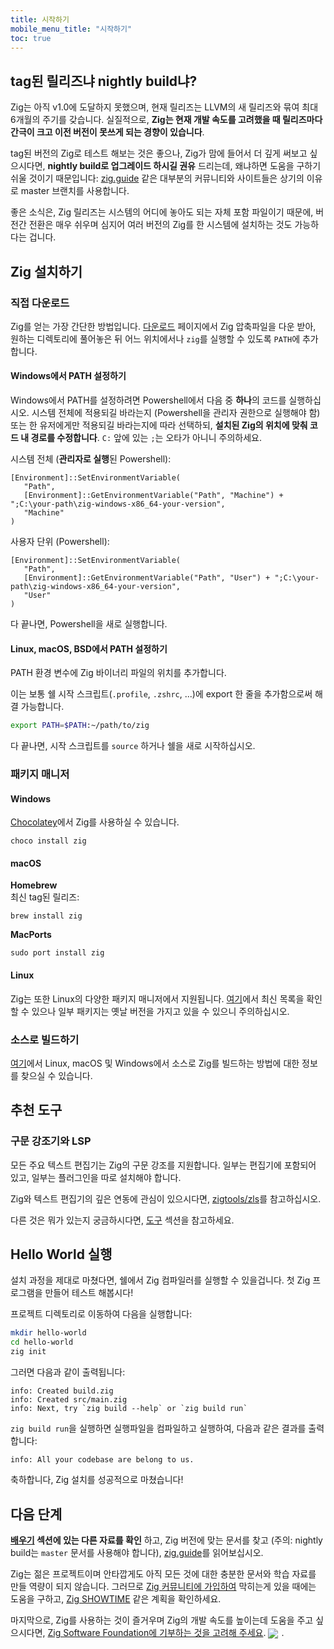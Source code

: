 ```yaml
---
title: 시작하기
mobile_menu_title: "시작하기"
toc: true
---
```



## tag된 릴리즈냐 nightly build냐?
Zig는 아직 v1.0에 도달하지 못했으며, 현재 릴리즈는 LLVM의 새 릴리즈와 묶여 최대 6개월의 주기를 갖습니다.
실질적으로, **Zig는 현재 개발 속도를 고려했을 때 릴리즈마다 간극이 크고 이전 버전이 못쓰게 되는 경향이 있습니다**.

tag된 버전의 Zig로 테스트 해보는 것은 좋으나, Zig가 맘에 들어서 더 깊게 써보고 싶으시다면,
**nightly build로 업그레이드 하시길 권유** 드리는데, 왜냐하면
도움을 구하기 쉬울 것이기 때문입니다: [zig.guide](https://zig.guide) 같은 대부분의
커뮤니티와 사이트들은 상기의 이유로 master 브랜치를 사용합니다.

좋은 소식은, Zig 릴리즈는 시스템의 어디에 놓아도 되는 자체 포함 파일이기 때문에, 버전간 전환은 매우 쉬우며 심지어 여러 버전의 Zig를 한 시스템에 설치하는 것도 가능하다는 겁니다.


## Zig 설치하기
### 직접 다운로드
Zig를 얻는 가장 간단한 방법입니다. [다운로드](/download) 페이지에서 Zig 압축파일을 다운 받아,
원하는 디렉토리에 풀어놓은 뒤 어느 위치에서나 `zig`를 실행할 수 있도록 `PATH`에 추가합니다.

#### Windows에서 PATH 설정하기
Windows에서 PATH를 설정하려면 Powershell에서 다음 중 **하나**의 코드를 실행하십시오.
시스템 전체에 적용되길 바라는지 (Powershell을 관리자 권한으로 실행해야 함)
또는 한 유저에게만 적용되길 바라는지에 따라 선택하되, **설치된 Zig의 위치에 맞춰 코드 내 경로를 수정합니다**.
`C:` 앞에 있는 `;`는 오타가 아니니 주의하세요.

시스템 전체 (**관리자로 실행**된 Powershell):
```
[Environment]::SetEnvironmentVariable(
   "Path",
   [Environment]::GetEnvironmentVariable("Path", "Machine") + ";C:\your-path\zig-windows-x86_64-your-version",
   "Machine"
)
```

사용자 단위 (Powershell):
```
[Environment]::SetEnvironmentVariable(
   "Path",
   [Environment]::GetEnvironmentVariable("Path", "User") + ";C:\your-path\zig-windows-x86_64-your-version",
   "User"
)
```
다 끝나면, Powershell을 새로 실행합니다.

#### Linux, macOS, BSD에서 PATH 설정하기
PATH 환경 변수에 Zig 바이너리 파일의 위치를 추가합니다.

이는 보통 쉘 시작 스크립트(`.profile`, `.zshrc`, ...)에 export 한 줄을 추가함으로써 해결 가능합니다.
```bash
export PATH=$PATH:~/path/to/zig
```
다 끝나면, 시작 스크립트를 `source` 하거나 쉘을 새로 시작하십시오.




### 패키지 매니저
#### Windows
[Chocolatey](https://chocolatey.org/packages/zig)에서 Zig를 사용하실 수 있습니다.
```
choco install zig
```

#### macOS

**Homebrew**  
최신 tag된 릴리즈:
```
brew install zig
```

**MacPorts**
```
sudo port install zig
```
#### Linux
Zig는 또한 Linux의 다양한 패키지 매니저에서 지원됩니다. [여기](https://github.com/ziglang/zig/wiki/Install-Zig-from-a-Package-Manager)에서
최신 목록을 확인할 수 있으나 일부 패키지는 옛날 버전을 가지고 있을 수 있으니 주의하십시오.

### 소스로 빌드하기
[여기](https://github.com/ziglang/zig/wiki/Building-Zig-From-Source)에서
Linux, macOS 및 Windows에서 소스로 Zig를 빌드하는 방법에 대한 정보를 찾으실 수 있습니다.

## 추천 도구
### 구문 강조기와 LSP
모든 주요 텍스트 편집기는 Zig의 구문 강조를 지원합니다.
일부는 편집기에 포함되어 있고, 일부는 플러그인을 따로 설치해야 합니다.

Zig와 텍스트 편집기의 깊은 연동에 관심이 있으시다면,
[zigtools/zls](https://github.com/zigtools/zls)를 참고하십시오.

다른 것은 뭐가 있는지 궁금하시다면, [도구](../tools/) 섹션을 참고하세요.

## Hello World 실행
설치 과정을 제대로 마쳤다면, 쉘에서 Zig 컴파일러를 실행할 수 있을겁니다.
첫 Zig 프로그램을 만들어 테스트 해봅시다!

프로젝트 디렉토리로 이동하여 다음을 실행합니다:
```bash
mkdir hello-world
cd hello-world
zig init
```

그러면 다음과 같이 출력됩니다:
```
info: Created build.zig
info: Created src/main.zig
info: Next, try `zig build --help` or `zig build run`
```

`zig build run`을 실행하면 실행파일을 컴파일하고 실행하여, 다음과 같은 결과를 출력합니다:
```
info: All your codebase are belong to us.
```

축하합니다, Zig 설치를 성공적으로 마쳤습니다!

## 다음 단계
**[배우기](../) 섹션에 있는 다른 자료를 확인** 하고, Zig 버전에 맞는 문서를 찾고
(주의: nightly build는 `master` 문서를 사용해야 합니다), [zig.guide](https://zig.guide)를 읽어보십시오.

Zig는 젊은 프로젝트이며 안타깝게도 아직 모든 것에 대한 충분한 문서와 학습 자료를 만들 역량이 되지 않습니다.
그러므로 [Zig 커뮤니티에 가입하여](https://github.com/ziglang/zig/wiki/Community)
막히는게 있을 때에는 도움을 구하고, [Zig SHOWTIME](https://zig.show) 같은 계획을 확인하세요.

마지막으로, Zig를 사용하는 것이 즐거우며 Zig의 개발 속도를 높이는데 도움을 주고 싶으시다면, [Zig Software Foundation에 기부하는 것을 고려해 주세요](../../zsf).
<img src="/heart.svg" style="vertical-align:middle; margin-right: 5px">.
